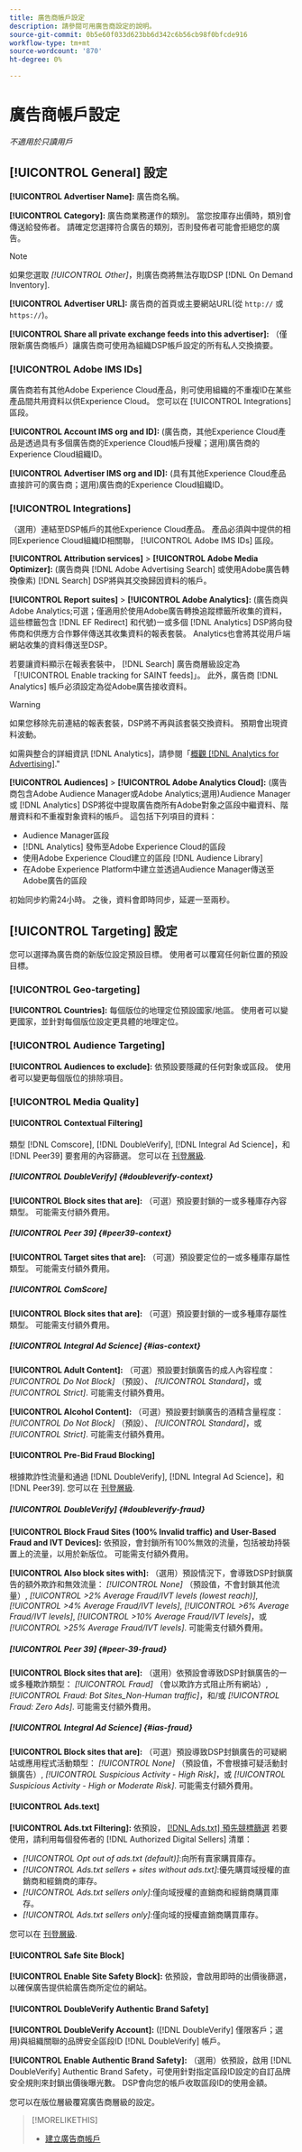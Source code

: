 ```yaml
---
title: 廣告商帳戶設定
description: 請參閱可用廣告商設定的說明。
source-git-commit: 0b5e60f033d623bb6d342c6b56cb98f0bfcde916
workflow-type: tm+mt
source-wordcount: '870'
ht-degree: 0%

---
```


# 廣告商帳戶設定

*不適用於只讀用戶*

## [!UICONTROL General] 設定

**[!UICONTROL Advertiser Name]:** 廣告商名稱。

**[!UICONTROL Category]:** 廣告商業務運作的類別。 當您按庫存出價時，類別會傳送給發佈者。 請確定您選擇符合廣告的類別，否則發佈者可能會拒絕您的廣告。

>[!NOTE]
>
>如果您選取 *[!UICONTROL Other]*，則廣告商將無法存取DSP [!DNL On Demand Inventory].

**[!UICONTROL Advertiser URL]:** 廣告商的首頁或主要網站URL(從 `http://` 或 `https://`)。

**[!UICONTROL Share all private exchange feeds into this advertiser]:** （僅限新廣告商帳戶）讓廣告商可使用為組織DSP帳戶設定的所有私人交換摘要。

### [!UICONTROL Adobe IMS IDs]

廣告商若有其他Adobe Experience Cloud產品，則可使用組織的不重複ID在某些產品間共用資料以供Experience Cloud。 您可以在 [!UICONTROL Integrations] 區段。

**[!UICONTROL Account IMS org and ID]:** (廣告商，其他Experience Cloud產品是透過具有多個廣告商的Experience Cloud帳戶授權；選用)廣告商的Experience Cloud組織ID。

**[!UICONTROL Advertiser IMS org and ID]:** (具有其他Experience Cloud產品直接許可的廣告商；選用)廣告商的Experience Cloud組織ID。

### [!UICONTROL Integrations]

（選用）連結至DSP帳戶的其他Experience Cloud產品。 產品必須與中提供的相同Experience Cloud組織ID相關聯， [!UICONTROL Adobe IMS IDs] 區段。

**[!UICONTROL Attribution services]** > **[!UICONTROL Adobe Media Optimizer]:** (廣告商與 [!DNL Adobe Advertising Search] 或使用Adobe廣告轉換像素) [!DNL Search] DSP將與其交換歸因資料的帳戶。

**[!UICONTROL Report suites]** > **[!UICONTROL Adobe Analytics]:** (廣告商與Adobe Analytics;可選；僅適用於使用Adobe廣告轉換追蹤標籤所收集的資料，這些標籤包含 [!DNL EF Redirect] 和代號)一或多個 [!DNL Analytics] DSP將向發佈商和供應方合作夥伴傳送其收集資料的報表套裝。 Analytics也會將其從用戶端網站收集的資料傳送至DSP。

若要讓資料顯示在報表套裝中， [!DNL Search] 廣告商層級設定為「[!UICONTROL Enable tracking for SAINT feeds]」。 此外，廣告商 [!DNL Analytics] 帳戶必須設定為從Adobe廣告接收資料。

>[!WARNING]
>
>如果您移除先前連結的報表套裝，DSP將不再與該套裝交換資料。 預期會出現資料波動。

如需與整合的詳細資訊 [!DNL Analytics]，請參閱「[概觀 [!DNL Analytics for Advertising]](/help/integrations/analytics/overview.md).&quot;

**[!UICONTROL Audiences]** > **[!UICONTROL Adobe Analytics Cloud]:** (廣告商包含Adobe Audience Manager或Adobe Analytics;選用)Audience Manager或 [!DNL Analytics] DSP將從中提取廣告商所有Adobe對象之區段中繼資料、階層資料和不重複對象資料的帳戶。 這包括下列項目的資料：

* Audience Manager區段
* [!DNL Analytics] 發佈至Adobe Experience Cloud的區段
* 使用Adobe Experience Cloud建立的區段 [!DNL Audience Library]
* 在Adobe Experience Platform中建立並透過Audience Manager傳送至Adobe廣告的區段

初始同步約需24小時。 之後，資料會即時同步，延遲一至兩秒。
<!-- I don't think this is true anymore:
Segment membership data is sent to Adobe Advertising only after one of the following:

* The segment is targeted in an Adobe Advertising placement or audience library
* The segment is added to the Adobe Advertising batch and real-time destinations within the Audience Manager user interface
-->

## [!UICONTROL Targeting] 設定

您可以選擇為廣告商的新版位設定預設目標。 使用者可以覆寫任何新位置的預設目標。

### [!UICONTROL Geo-targeting]

**[!UICONTROL Countries]:** 每個版位的地理定位預設國家/地區。 使用者可以變更國家，並針對每個版位設定更具體的地理定位。

### [!UICONTROL Audience Targeting]

**[!UICONTROL Audiences to exclude]:** 依預設要隱藏的任何對象或區段。 使用者可以變更每個版位的排除項目。

### [!UICONTROL Media Quality]

#### [!UICONTROL Contextual Filtering]

類型 [!DNL Comscore], [!DNL DoubleVerify], [!DNL Integral Ad Science]，和 [!DNL Peer39] 要套用的內容篩選。 您可以在 [刊登層級](/help/dsp/campaign-management/placements/placement-settings.md).

##### [!UICONTROL DoubleVerify] {#doubleverify-context}

**[!UICONTROL Block sites that are]:** （可選）預設要封鎖的一或多種庫存內容類型。 可能需支付額外費用。

##### [!UICONTROL Peer 39] {#peer39-context}

**[!UICONTROL Target sites that are]:** （可選）預設要定位的一或多種庫存屬性類型。 可能需支付額外費用。

##### [!UICONTROL ComScore]

**[!UICONTROL Block sites that are]:** （可選）預設要封鎖的一或多種庫存屬性類型。 可能需支付額外費用。

##### [!UICONTROL Integral Ad Science] {#ias-context}

**[!UICONTROL Adult Content]:** （可選）預設要封鎖廣告的成人內容程度： *[!UICONTROL Do Not Block]* （預設）、 *[!UICONTROL Standard]*，或 *[!UICONTROL Strict]*. 可能需支付額外費用。

**[!UICONTROL Alcohol Content]:** （可選）預設要封鎖廣告的酒精含量程度： *[!UICONTROL Do Not Block]* （預設）、 *[!UICONTROL Standard]*，或 *[!UICONTROL Strict]*. 可能需支付額外費用。

#### [!UICONTROL Pre-Bid Fraud Blocking]

根據欺詐性流量和通過 [!DNL DoubleVerify], [!DNL Integral Ad Science]，和 [!DNL Peer39]. 您可以在 [刊登層級](/help/dsp/campaign-management/placements/placement-settings.md).

##### [!UICONTROL DoubleVerify] {#doubleverify-fraud}

**[!UICONTROL Block Fraud Sites (100% Invalid traffic) and User-Based Fraud and IVT Devices]:** 依預設，會封鎖所有100%無效的流量，包括被劫持裝置上的流量，以用於新版位。 可能需支付額外費用。

**[!UICONTROL Also block sites with]:** （選用）預設情況下，會導致DSP封鎖廣告的額外欺詐和無效流量：  *[!UICONTROL None]* （預設值，不會封鎖其他流量）, *[!UICONTROL >2% Average Fraud/IVT levels (lowest reach)]*, *[!UICONTROL >4% Average Fraud/IVT levels]*, *[!UICONTROL >6% Average Fraud/IVT levels]*, *[!UICONTROL >10% Average Fraud/IVT levels]*，或 *[!UICONTROL >25% Average Fraud/IVT levels]*. 可能需支付額外費用。

##### [!UICONTROL Peer 39] {#peer-39-fraud}

**[!UICONTROL Block sites that are]:** （選用）依預設會導致DSP封鎖廣告的一或多種欺詐類型： *[!UICONTROL Fraud]* （會以欺詐方式阻止所有網站）, *[!UICONTROL Fraud: Bot Sites_Non-Human traffic]*，和/或 *[!UICONTROL Fraud: Zero Ads]*. 可能需支付額外費用。

##### [!UICONTROL Integral Ad Science] {#ias-fraud}

**[!UICONTROL Block sites that are]:** （可選）預設導致DSP封鎖廣告的可疑網站或應用程式活動類型： *[!UICONTROL None]* （預設值，不會根據可疑活動封鎖廣告）, *[!UICONTROL Suspicious Activity - High Risk]*，或 *[!UICONTROL Suspicious Activity - High or Moderate Risk]*. 可能需支付額外費用。

#### [!UICONTROL Ads.text]

**[!UICONTROL Ads.txt Filtering]:** 依預設， [[!DNL Ads.txt] 預先競標篩選](https://iabtechlab.com/ads-txt-about/) 若要使用，請利用每個發佈者的 [!DNL Authorized Digital Sellers] 清單：
* *[!UICONTROL Opt out of ads.txt (default)]*:向所有賣家購買庫存。
* *[!UICONTROL Ads.txt sellers + sites without ads.txt]*:優先購買域授權的直銷商和經銷商的庫存。
* *[!UICONTROL Ads.txt sellers only]*:僅向域授權的直銷商和經銷商購買庫存。
* *[!UICONTROL Ads.txt sellers only]*:僅向域的授權直銷商購買庫存。

您可以在 [刊登層級](/help/dsp/campaign-management/placements/placement-settings.md).

#### [!UICONTROL Safe Site Block]

**[!UICONTROL Enable Site Safety Block]:** 依預設，會啟用即時的出價後篩選，以確保廣告提供給廣告商所定位的網站。 <!-- Can remove this: Users can enable or disable the feature for each placement. I don't see this option, but I should probably verify. If this can't be edited at placement level, then remove "By default." If it can, say that you can override at placement level. -->

#### [!UICONTROL DoubleVerify Authentic Brand Safety]

**[!UICONTROL DoubleVerify Account]:** ([!DNL DoubleVerify] 僅限客戶；選用)與組織關聯的品牌安全區段ID [!DNL DoubleVerify] 帳戶。

**[!UICONTROL Enable Authentic Brand Safety]:** （選用）依預設，啟用 [!DNL DoubleVerify] Authentic Brand Safety，可使用針對指定區段ID設定的自訂品牌安全規則來封鎖出價後曝光數。 DSP會向您的帳戶收取區段ID的使用金額。

您可以在版位層級覆寫廣告商層級的設定。

>[!MORELIKETHIS]
>
>* [建立廣告商帳戶](/help/dsp/admin/advertiser-create.md)


<!-- >* [View the Advertiser List for the Account](/help/dsp/admin/advertiser-view.md) -->
